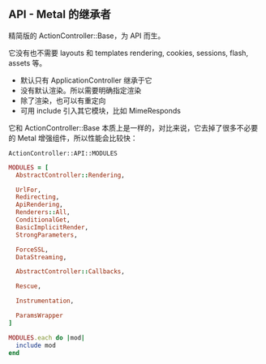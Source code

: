 ## API - Metal 的继承者

精简版的 ActionController::Base，为 API 而生。

它没有也不需要 layouts 和 templates rendering, cookies, sessions, flash, assets 等。

- 默认只有 ApplicationController 继承于它
- 没有默认渲染。所以需要明确指定渲染
- 除了渲染，也可以有重定向
- 可用 include 引入其它模块，比如 MimeResponds

它和 ActionController::Base 本质上是一样的，对比来说，它去掉了很多不必要的 Metal 增强组件，所以性能会比较快：

```
ActionController::API::MODULES
```

```ruby
MODULES = [
  AbstractController::Rendering,

  UrlFor,
  Redirecting,
  ApiRendering,
  Renderers::All,
  ConditionalGet,
  BasicImplicitRender,
  StrongParameters,

  ForceSSL,
  DataStreaming,

  AbstractController::Callbacks,

  Rescue,

  Instrumentation,

  ParamsWrapper
]

MODULES.each do |mod|
  include mod
end
```
